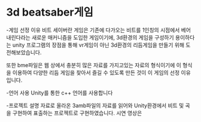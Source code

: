 # 3d beatsaber게임

-게임 선정 이유
비트 세이버란 게임은 기존에 다가오는 비트를 1인칭의 시점에서 베어내린다라는 새로운 매커니즘을 도입한 게임이기에, 3d환경의 게임을 구성하기 용이하다는 unity 프로그램의 장점을 통해 vr게임이 아닌 3d환경의 리듬게임을 만들기 위해 도전해보았습니다.

또한 bme파일은 웹 상에서 충분히 많은 자료를 가지고있는 자료의 형식이기에 이 형식을 이용하여 다양한 리듬 게임을 찾아서 즐길 수 있도록 만든 것이 이 게임의 선정 이유입니다.

-언어 사용
Unity를 통한 c++ 언어를 사용합니다

-프로젝트 설명
자료로 올라온 3amb파일의 자료를 읽어와 Unity환경에서 비트 및 곡을 구현하여 표출하는 프로젝트로 구현하였습니다.
시연 영상은 
